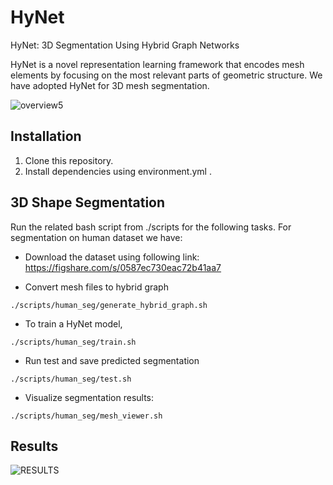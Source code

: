 # HyNet
HyNet: 3D Segmentation Using Hybrid Graph Networks

HyNet is a novel representation learning framework that encodes mesh elements by focusing on the most relevant parts of geometric structure. We have adopted HyNet for 3D mesh segmentation.

![overview5](https://user-images.githubusercontent.com/81344957/112779416-af510400-9014-11eb-9362-912ccf6687b4.jpg)

## Installation

1. Clone this repository.
2. Install dependencies using environment.yml .

## 3D Shape Segmentation
Run the related bash script from ./scripts for the following tasks. For segmentation on human dataset we have:

- Download the dataset using following link:  
https://figshare.com/s/0587ec730eac72b41aa7

- Convert mesh files to hybrid graph
```
./scripts/human_seg/generate_hybrid_graph.sh
```
- To train a HyNet model,
```
./scripts/human_seg/train.sh
```
- Run test and save predicted segmentation
```
./scripts/human_seg/test.sh
```
- Visualize segmentation results:
```
./scripts/human_seg/mesh_viewer.sh
```

## Results
![RESULTS](https://user-images.githubusercontent.com/81344957/112779505-de677580-9014-11eb-922a-d3c50cc397dd.jpg)

